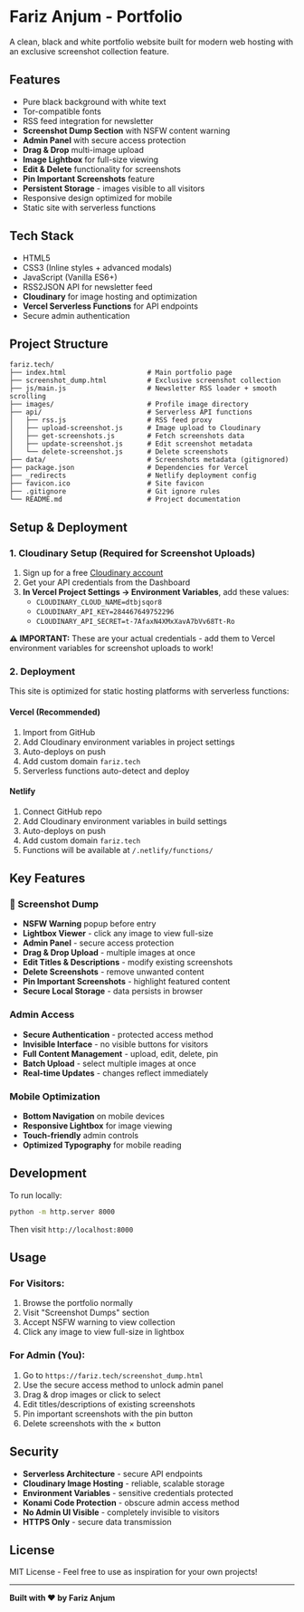 # Fariz Anjum - Portfolio

A clean, black and white portfolio website built for modern web hosting with an exclusive screenshot collection feature.

## Features

- Pure black background with white text
- Tor-compatible fonts
- RSS feed integration for newsletter
- **Screenshot Dump Section** with NSFW content warning
- **Admin Panel** with secure access protection
- **Drag & Drop** multi-image upload
- **Image Lightbox** for full-size viewing
- **Edit & Delete** functionality for screenshots
- **Pin Important Screenshots** feature
- **Persistent Storage** - images visible to all visitors
- Responsive design optimized for mobile
- Static site with serverless functions

## Tech Stack

- HTML5
- CSS3 (Inline styles + advanced modals)
- JavaScript (Vanilla ES6+)
- RSS2JSON API for newsletter feed
- **Cloudinary** for image hosting and optimization
- **Vercel Serverless Functions** for API endpoints
- Secure admin authentication

## Project Structure

```
fariz.tech/
├── index.html                    # Main portfolio page
├── screenshot_dump.html          # Exclusive screenshot collection
├── js/main.js                    # Newsletter RSS loader + smooth scrolling
├── images/                       # Profile image directory
├── api/                          # Serverless API functions
│   ├── rss.js                    # RSS feed proxy
│   ├── upload-screenshot.js      # Image upload to Cloudinary
│   ├── get-screenshots.js        # Fetch screenshots data
│   ├── update-screenshot.js      # Edit screenshot metadata
│   └── delete-screenshot.js      # Delete screenshots
├── data/                         # Screenshots metadata (gitignored)
├── package.json                  # Dependencies for Vercel
├── _redirects                    # Netlify deployment config
├── favicon.ico                   # Site favicon
├── .gitignore                    # Git ignore rules
└── README.md                     # Project documentation
```

## Setup & Deployment

### 1. Cloudinary Setup (Required for Screenshot Uploads)
1. Sign up for a free [Cloudinary account](https://cloudinary.com/)
2. Get your API credentials from the Dashboard
3. **In Vercel Project Settings → Environment Variables**, add these values:
   - `CLOUDINARY_CLOUD_NAME=dtbjsqor8`
   - `CLOUDINARY_API_KEY=284467649752296`
   - `CLOUDINARY_API_SECRET=t-7AfaxN4XMxXavA7bVv68Tt-Ro`

**⚠️ IMPORTANT:** These are your actual credentials - add them to Vercel environment variables for screenshot uploads to work!

### 2. Deployment

This site is optimized for static hosting platforms with serverless functions:

#### Vercel (Recommended)
1. Import from GitHub
2. Add Cloudinary environment variables in project settings
3. Auto-deploys on push
4. Add custom domain `fariz.tech`
5. Serverless functions auto-detect and deploy

#### Netlify
1. Connect GitHub repo
2. Add Cloudinary environment variables in build settings
3. Auto-deploys on push
4. Add custom domain `fariz.tech`
5. Functions will be available at `/.netlify/functions/`

## Key Features

### 📸 Screenshot Dump
- **NSFW Warning** popup before entry
- **Lightbox Viewer** - click any image to view full-size
- **Admin Panel** - secure access protection
- **Drag & Drop Upload** - multiple images at once
- **Edit Titles & Descriptions** - modify existing screenshots
- **Delete Screenshots** - remove unwanted content
- **Pin Important Screenshots** - highlight featured content
- **Secure Local Storage** - data persists in browser

### Admin Access
- **Secure Authentication** - protected access method
- **Invisible Interface** - no visible buttons for visitors
- **Full Content Management** - upload, edit, delete, pin
- **Batch Upload** - select multiple images at once
- **Real-time Updates** - changes reflect immediately

### Mobile Optimization
- **Bottom Navigation** on mobile devices
- **Responsive Lightbox** for image viewing
- **Touch-friendly** admin controls
- **Optimized Typography** for mobile reading

## Development

To run locally:
```bash
python -m http.server 8000
```

Then visit `http://localhost:8000`

## Usage

### For Visitors:
1. Browse the portfolio normally
2. Visit "Screenshot Dumps" section
3. Accept NSFW warning to view collection
4. Click any image to view full-size in lightbox

### For Admin (You):
1. Go to `https://fariz.tech/screenshot_dump.html`
2. Use the secure access method to unlock admin panel
3. Drag & drop images or click to select
4. Edit titles/descriptions of existing screenshots
5. Pin important screenshots with the pin button
6. Delete screenshots with the × button

## Security

- **Serverless Architecture** - secure API endpoints
- **Cloudinary Image Hosting** - reliable, scalable storage
- **Environment Variables** - sensitive credentials protected
- **Konami Code Protection** - obscure admin access method
- **No Admin UI Visible** - completely invisible to visitors
- **HTTPS Only** - secure data transmission

## License

MIT License - Feel free to use as inspiration for your own projects!

---

**Built with ❤️ by Fariz Anjum**
